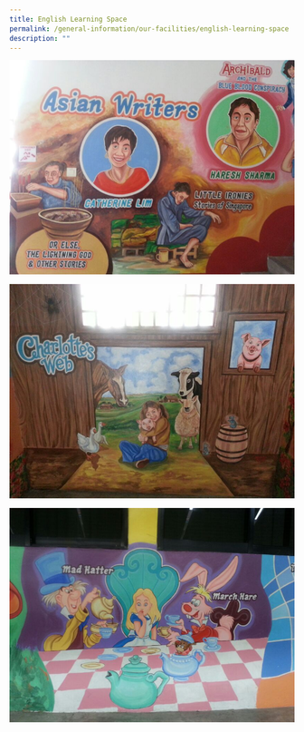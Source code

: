 ```yaml
---
title: English Learning Space
permalink: /general-information/our-facilities/english-learning-space
description: ""
---
```

![English Learning Space](/images/English%20Learning%20Space1.jpg)

![English Learning Space](/images/English%20Learning%20Space2.jpg)

![English Learning Space](/images/English%20Learning%20Space3.jpg)